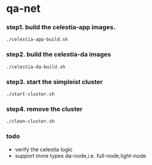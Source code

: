 # qa-net

### step1. build the celestia-app images.
```shell
./celestia-app-build.sh
```

### step2. build the celestia-da images
```shell
./celestia-da-build.sh
```

### step3. start the simpleist cluster
```shell
./start-cluster.sh
```

### step4. remove the cluster
```shell
./clean-cluster.sh
```

### todo
- verify the celestia logic
- support more types da-node,i.e. full-node,light-node